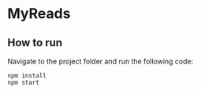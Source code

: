 # MyReads

## How to run 

Navigate to the project folder and run the following code:

```
npm install
npm start
```

